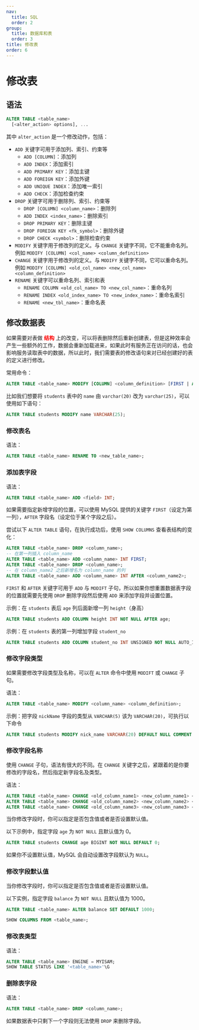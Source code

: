 ```yaml
---
nav:
  title: SQL
  order: 2
group:
  title: 数据库和表
  order: 3
title: 修改表
order: 6
---
```


# 修改表

## 语法

```sql
ALTER TABLE <table_name>
  [<alter_action> options], ...
```

其中 `alter_action` 是一个修改动作，包括：

- `ADD` 关键字可用于添加列、索引、约束等
  - `ADD [COLUMN]`：添加列
  - `ADD INDEX`：添加索引
  - `ADD PRIMARY KEY`：添加主键
  - `ADD FOREIGN KEY`：添加外键
  - `ADD UNIQUE INDEX`：添加唯一索引
  - `ADD CHECK`：添加检查约束
- `DROP` 关键字可用于删除列、索引、约束等
  - `DROP [COLUMN] <column_name>`：删除列
  - `ADD INDEX <index_name>`：删除索引
  - `DROP PRIMARY KEY`：删除主键
  - `DROP FOREIGN KEY <fk_symbol>`：删除外键
  - `DROP CHECK <symbol>`：删除检查约束
- `MODIFY` 关键字用于修改列的定义。与 `CHANGE` 关键字不同，它不能重命名列。例如 `MODIFY [COLUMN] <col_name> <column_definition>`
- `CHANGE` 关键字用于修改列的定义。与 `MODIFY` 关键字不同，它可以重命名列。例如 `MODIFY [COLUMN] <old_col_name> <new_col_name> <column_definition>`
- `RENAME` 关键字可以重命名列、索引和表
  - `RENAME COLUMN <old_col_name> TO <new_col_name>`：重命名列
  - `RENAME INDEX <old_index_name> TO <new_index_name>`：重命名索引
  - `RENAME <new_tbl_name>`：重命名表

## 修改数据表

如果需要对表做 <strong style="color:red">结构</strong> 上的改变，可以将表删除然后重新创建表，但是这种效率会产生一些额外的工作，数据会重新加载进来，如果此时有服务正在访问的话，也会影响服务读取表中的数据，所以此时，我们需要表的修改语句来对已经创建好的表的定义进行修改。

常用命令：

```sql
ALTER TABLE <table_name> MODIFY [COLUMN] <column_definition> [FIRST | AFTER <column_name>];
```

比如我们想要将 `students` 表中的 `name` 由 `varchar(20)` 改为 `varchar(25)`，可以使用如下语句：

```sql
ALTER TABLE students MODIFY name VARCHAR(25);
```

### 修改表名

语法：

```sql
ALTER TABLE <table_name> RENAME TO <new_table_name>;
```

### 添加表字段

语法：

```sql
ALTER TABLE <table_name> ADD <field> INT;
```

如果需要指定新增字段的位置，可以使用 MySQL 提供的关键字 `FIRST`（设定为第一列），`AFTER` 字段名（设定位于某个字段之后）。

尝试以下 `ALTER TABLE` 语句，在执行成功后，使用 `SHOW COLUMNS` 查看表结构的变化：

```sql
ALTER TABLE <table_name> DROP <column_name>;
-- 在第一列插入 column_name
ALTER TABLE <table_name> ADD <column_name> INT FIRST;
ALTER TABLE <table_name> DROP <column_name>;
-- 在 column_name2 之后新增名为 column_name 的列
ALTER TABLE <table_name> ADD <column_name> INT AFTER <column_name2>;
```

`FIRST` 和 `AFTER` 关键字可用于 `ADD` 与 `MODIFT` 子句，所以如果你想重置数据表字段的位置就需要先使用 `DROP` 删除字段然后使用 `ADD` 来添加字段并设置位置。

示例：在 `students` 表后 `age` 列后面新增一列 `height`（身高）

```sql
ALTER TABLE students ADD COLUMN height INT NOT NULL AFTER age;
```

示例：在 `students` 表的第一列增加字段 `student_no`

```sql
ALTER TABLE students ADD COLUMN student_no INT UNSIGNED NOT NULL AUTO_INCREMENT PRIMARY KEY FIRST;
```

### 修改字段类型

如果需要修改字段类型及名称，可以在 `ALTER` 命令中使用 `MODIFT` 或 `CHANGE` 子句。

语法：

```sql
ALTER TABLE <table_name> MODIFY <column_name> <column_definition>;
```

示例：把字段 `nickName` 字段的类型从 `VARCHAR(5)` 该为 `VARCHAR(20)`，可执行以下命令

```sql
ALTER TABLE students MODIFY nick_name VARCHAR(20) DEFAULT NULL COMMENT '昵称';
```

### 修改字段名称

使用 `CHANGE` 子句，语法有很大的不同。在 `CHANGE` 关键字之后，紧跟着的是你要修改的字段名，然后指定新字段名及类型。

语法：

```sql
ALTER TABLE <table_name> CHANGE <old_column_name1> <new_column_name1> <column_definition>;
ALTER TABLE <table_name> CHANGE <old_column_name2> <new_column_name2> <column_definition> DEFAULT <default_value>;
ALTER TABLE <table_name> CHANGE <old_column_name3> <new_column_name3> <column_definition> DEFAULT <default_value> COMMENT "注释";
```

当你修改字段时，你可以指定是否包含值或者是否设置默认值。

以下示例中，指定字段 `age` 为 `NOT NULL` 且默认值为 0。

```sql
ALTER TABLE students CHANGE age BIGINT NOT NULL DEFAULT 0;
```

如果你不设置默认值，MySQL 会自动设置改字段默认为 `NULL`。

### 修改字段默认值

当你修改字段时，你可以指定是否包含值或者是否设置默认值。

以下实例，指定字段 `balance` 为 `NOT NULL` 且默认值为 1000。

```sql
ALTER TABLE <table_name> ALTER balance SET DEFAULT 1000;

SHOW COLUMNS FROM <table_name>;
```

### 修改表类型

语法：

```sql
ALTER TABLE <table_name> ENGINE = MYISAM;
SHOW TABLE STATUS LIKE '<table_name>'\G
```

### 删除表字段

语法：

```sql
ALTER TABLE <table_name> DROP <column_name>;
```

如果数据表中只剩下一个字段则无法使用 `DROP` 来删除字段。
